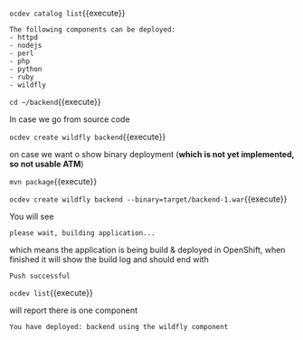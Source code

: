 
`ocdev catalog list`{{execute}}

```
The following components can be deployed:
- httpd
- nodejs
- perl
- php
- python
- ruby
- wildfly
```

`cd ~/backend`{{execute}}

In case we go from source code

`ocdev create wildfly backend`{{execute}}

on case we want o show binary deployment (**which is not yet implemented, so not usable ATM**)

`mvn package`{{execute}}

`ocdev create wildfly backend --binary=target/backend-1.war`{{execute}}

You will see

``
please wait, building application...
``

which means the application is being build & deployed in OpenShift, when 
finished it will show the build log and should end with

``
Push successful
``

`ocdev list`{{execute}}

will report there is one component

``
You have deployed:
backend using the wildfly component
``
